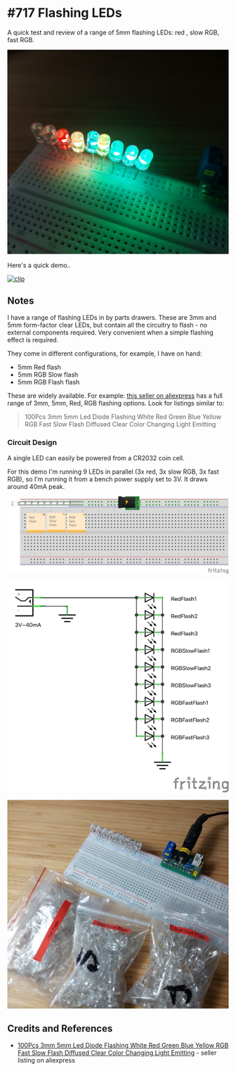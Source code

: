 # #717 Flashing LEDs

A quick test and review of a range of 5mm flashing LEDs: red , slow RGB, fast RGB.

![Build](./assets/FlashingLED_build.jpg?raw=true)

Here's a quick demo..

[![clip](https://img.youtube.com/vi/7EdzYHdnOAo/0.jpg)](https://www.youtube.com/watch?v=7EdzYHdnOAo)

## Notes

I have a range of flashing LEDs in by parts drawers.
These are 3mm and 5mm form-factor clear LEDs, but contain  all the circuitry to flash - no external components required. Very convenient when a simple flashing effect is required.

They come in different configurations, for example, I have on hand:

* 5mm Red flash
* 5mm RGB Slow flash
* 5mm RGB Flash flash

These are widely available.
For example:
[this seller on aliexpress](https://www.aliexpress.com/item/1005007519775384.html) has a full range of 3mm, 5mm, Red, RGB flashing options. Look for listings similar to:

> 100Pcs 3mm 5mm Led Diode Flashing White Red Green Blue Yellow RGB Fast Slow Flash Diffused Clear Color Changing Light Emitting

### Circuit Design

A single LED can easily be powered from a CR2032 coin cell.

For this demo I'm running 9 LEDs in parallel (3x red, 3x slow RGB, 3x fast RGB), so I'm running it from a bench power supply set to 3V. It draws around 40mA peak.

![bb](./assets/FlashingLED_bb.jpg?raw=true)

![schematic](./assets/FlashingLED_schematic.jpg?raw=true)

![bb_build](./assets/FlashingLED_bb_build.jpg?raw=true)

## Credits and References

* [100Pcs 3mm 5mm Led Diode Flashing White Red Green Blue Yellow RGB Fast Slow Flash Diffused Clear Color Changing Light Emitting](https://www.aliexpress.com/item/1005007519775384.html) - seller listing on aliexpress
